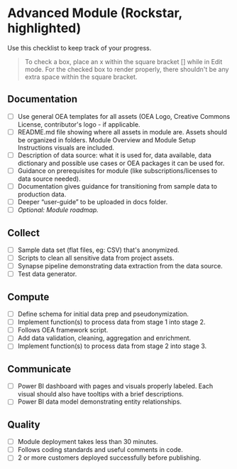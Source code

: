 # Advanced Module (Rockstar, highlighted)
Use this checklist to keep track of your progress. 

> To check a box, place an x within the square bracket [] while in Edit mode. For the checked box to render properly, there shouldn't be any extra space within the square bracket.

## Documentation
- [ ] Use general OEA templates for all assets (OEA Logo, Creative Commons License, contributor's logo - if applicable.
- [ ] README.md file showing where all assets in module are. Assets should be organized in folders. Module Overview and Module Setup Instructions visuals are included.
- [ ] Description of data source: what it is used for, data available, data dictionary and possible use cases or OEA packages it can be used for.
- [ ] Guidance on prerequisites for module (like subscriptions/licenses to data source needed).
- [ ] Documentation gives guidance for transitioning from sample data to production data.
- [ ] Deeper “user-guide” to be uploaded in docs folder.
- [ ] _Optional: Module roadmap._

## Collect
- [ ] Sample data set (flat files, eg: CSV) that's anonymized.
- [ ] Scripts to clean all sensitive data from project assets.
- [ ] Synapse pipeline demonstrating data extraction from the data source.
- [ ] Test data generator.

## Compute
- [ ] Define schema for initial data prep and pseudonymization.
- [ ] Implement function(s) to process data from stage 1 into stage 2.
- [ ] Follows OEA framework script.
- [ ] Add data validation, cleaning, aggregation and enrichment.
- [ ] Implement function(s) to process data from stage 2 into stage 3.

## Communicate
- [ ] Power BI dashboard with pages and visuals properly labeled. Each visual should also have tooltips with a brief descriptions.
- [ ] Power BI data model demonstrating entity relationships.

## Quality
- [ ] Module deployment takes less than 30 minutes.
- [ ] Follows coding standards and useful comments in code.
- [ ] 2 or more customers deployed successfully before publishing.
